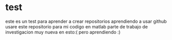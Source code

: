 # test
este es un test para aprender a crear repositorios
aprendiendo a usar github
usare este repositorio para mi codigo en matlab
parte de trabajo de investigacion
muy nueva en esto:(
pero aprendiendo  :)
